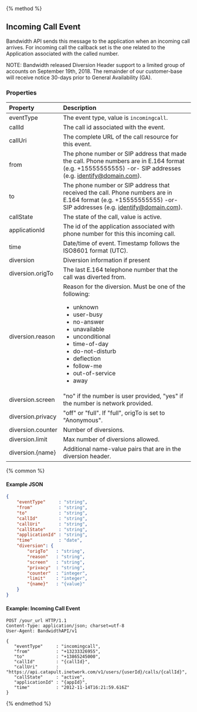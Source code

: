{% method %}
## Incoming Call Event
Bandwidth API sends this message to the application when an incoming call arrives. For incoming call the callback set is the one related to the Application associated with the called number.

NOTE: Bandwidth released Diversion Header support to a limited group of accounts on September 19th, 2018. The remainder of our customer-base will receive notice 30-days prior to General Availability (GA).

### Properties

| Property      | Description                                                                                                                                                  |
|:--------------|:-------------------------------------------------------------------------------------------------------------------------------------------------------------|
| eventType     | The event type, value is `incomingcall`.                                                                                                                       |
| callId        | The call id associated with the event.                                                                                                                       |
| callUri       | The complete URL of the call resource for this event.                                                                                                        |
| from          | The phone number or SIP address that made the call. Phone numbers are in E.164 format (e.g. +15555555555) -or- SIP addresses (e.g. identify@domain.com).     |
| to            | The phone number or SIP address that received the call. Phone numbers are in E.164 format (e.g. +15555555555) -or- SIP addresses (e.g. identify@domain.com). |
| callState     | The state of the call, value is active.                                                                                                                      |
| applicationId | The id of the application associated with phone number for this this incoming call.                                                                          |
| time          | Date/time of event. Timestamp follows the ISO8601 format (UTC).                                                                                              |
| diversion | Diversion information if present |
| diversion.origTo | The last E.164 telephone number that the call was diverted from. |
| diversion.reason | Reason for the diversion. Must be one of the following:<br><ul><li>unknown</li><li>user-busy</li><li>no-answer</li><li>unavailable</li><li>unconditional</li><li>time-of-day</li><li>do-not-disturb</li><li>deflection</li><li>follow-me</li><li>out-of-service</li><li>away</li></ul>|
| diversion.screen | "no" if the number is user provided, "yes" if the number is network provided. |
| diversion.privacy | "off" or "full". If "full", origTo is set to "Anonymous". |
| diversion.counter| Number of diversions. |
| diversion.limit | Max number of diversions allowed. |
| diversion.{name}| Additional name-value pairs that are in the diversion header. |

{% common %}

#### Example JSON


```json
{
    "eventType"     : "string",
    "from"          : "string",
    "to"            : "string",
    "callId"        : "string",
    "callUri"       : "string",
    "callState"     : "string",
    "applicationId" : "string",
    "time"          : "date",
    "diversion": {
        "origTo"   : "string",
        "reason"   : "string",
        "screen"   : "string",
        "privacy"  : "string",
        "counter"  : "integer",
        "limit"    : "integer",
        "{name}"   : "{value}"
    }
}
```

#### Example: Incoming Call Event

```http
POST /your_url HTTP/1.1
Content-Type: application/json; charset=utf-8
User-Agent: BandwidthAPI/v1

{
   "eventType"     : "incomingcall",
   "from"          : "+13233326955",
   "to"            : "+13865245000",
   "callId"        : "{callId}",
   "callUri"       : "https://api.catapult.inetwork.com/v1/users/{userId}/calls/{callId}",
   "callState"     : "active",
   "applicationId" : "{appId}",
   "time"          : "2012-11-14T16:21:59.616Z"
}
```
{% endmethod %}

